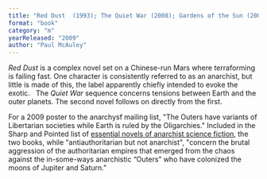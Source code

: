 ```yaml
---
title: "Red Dust  (1993); The Quiet War (2008); Gardens of the Sun (2009)"
format: "book"
category: "m"
yearReleased: "2009"
author: "Paul McAuley"
---
```

_Red Dust_ is a complex novel set on a Chinese-run  Mars where terraforming is failing fast. One character is consistently referred  to as an anarchist, but little is made of this, the label apparently chiefly  intended to evoke the exotic.
 
The _Quiet War_ sequence concerns tensions between Earth and  the outer planets. The second novel follows on directly from the first.

For a 2009 poster to the anarchysf mailing list, "The  Outers have variants of Libertarian societies while Earth is ruled by the  Oligarchies." Included in the Sharp and Pointed list of <a href="https://seesharppress.wordpress.com/tag/anarchist-science-fiction/"> essential novels of anarchist science fiction</a>, the two books,  while "antiauthoritarian but not anarchist",  "concern the brutal aggression of the authoritarian empires that emerged from  the chaos against the in-some-ways anarchistic “Outers” who have colonized the  moons of Jupiter and Saturn."
